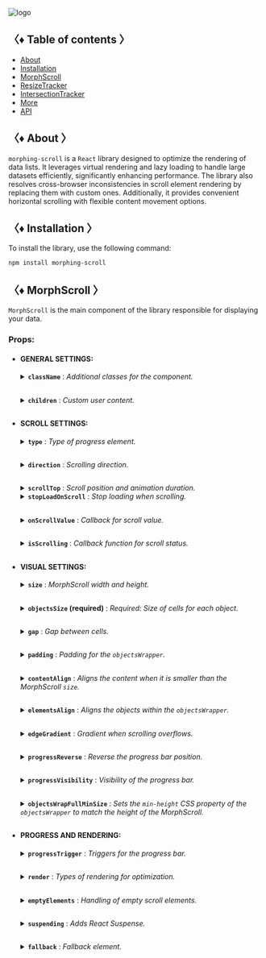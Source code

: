 ![logo](https://drive.google.com/uc?export=view&id=1mpb5TAElX3Xla4sGFISp4bQMu0zuNJaa "logo")

## 〈♦ Table of contents 〉

- [About](#-about-)
- [Installation](#-installation-)
- [MorphScroll](#-morph_scroll-)
- [ResizeTracker](#-resizet_racker-)
- [IntersectionTracker](#-intersection_tracker-)
- [More](#-More-)
- [API](#-api-)

## 〈♦ About 〉

`morphing-scroll` is a `React` library designed to optimize the rendering of data lists. It leverages virtual rendering and lazy loading to handle large datasets efficiently, significantly enhancing performance. The library also resolves cross-browser inconsistencies in scroll element rendering by replacing them with custom ones. Additionally, it provides convenient horizontal scrolling with flexible content movement options.

## 〈♦ Installation 〉

To install the library, use the following command:

```bash
npm install morphing-scroll
```

## 〈♦ MorphScroll 〉

`MorphScroll` is the main component of the library responsible for displaying your data.

### Props:

- #### GENERAL SETTINGS:

  <details>
    <summary><strong><code>className</code></strong> : <em>Additional classes for the component.</em></summary><br />
    <ul>
      <strong>Type:</strong> string<br />
      <br />
      <strong>Description:</strong> <em><br />
      This parameter allows you to apply custom CSS classes to the <code>MorphScroll</code> component, enabling further customization and styling to fit your design needs.✨</em><br />
      <br />
      <strong>Example:</strong>

      ```tsx
      <MorphScroll
        className="your-class"
        // another props
      >
        {children}
      </MorphScroll>
      ```

    </ul>

  </details>

  ##

  <details>
    <summary><strong><code>children</code></strong> : <em>Custom user content.</em></summary><br />
    <ul>
      <strong>Type:</strong> React.ReactNode<br />
      <br />
      <strong>Description:</strong> <em><br />
      This is where you can pass your list elements.<br />
      Make sure to provide unique keys for each list item, as per React's rules. The <code>MorphScroll</code> component ensures that the cells it generates will use the same keys as your list items, allowing it to render the correct cells for the current list.<br />
      Additionally, <code>MorphScroll</code> handles a passed <code>null</code> value the same way as <code>undefined</code>, rendering nothing in both cases.</em><br />
      <br />
      <strong>Example:</strong>

      ```tsx
      <MorphScroll
        // props
      >
        {children}
      </MorphScroll>
      ```

    </ul>

  </details>

  ##

- #### SCROLL SETTINGS:

  <details>
    <summary><strong><code>type</code></strong> : <em>Type of progress element.</em></summary><br />
    <ul>
      <strong>Type:</strong> "scroll" | "slider"<br />
      <br />
      <strong>Default:</strong> "scroll"<br />
      <br />
      <strong>Description:</strong> <em><br />
      This parameter defines how the provided <code>progressElement</code> behaves within <code>progressTrigger</code> and how you interact with it.<br />
      With the default <code>type="scroll"</code>, it functions as a typical scrollbar. However, with <code>type="slider"</code>, it displays distinct elements indicating the number of full scroll steps within the list.<br />
      For More details, refer to <code>progressTrigger/progressElement</code>.</em><br />
      <br />
      <strong>Example:</strong>

      ```tsx
      <MorphScroll
        type="slider"
        // another props
      >
        {children}
      </MorphScroll>
      ```

    </ul>

  </details>

  ##

  <details>
    <summary><strong><code>direction</code></strong> : <em>Scrolling direction.</em></summary><br />
    <ul>
      <strong>Type:</strong> "x" | "y"<br />
      <br />
      <strong>Default:</strong> "y"<br />
      <br />
      <strong>Description:</strong> <em><br />
      This parameter changes the scroll or slider type direction based on the provided value.<br />
      You can set it to horizontal or vertical to customize the component according to your needs.</em><br />
      <br />
      <strong>Example:</strong>

      ```tsx
      <MorphScroll
        direction="x"
        // another props
      >
        {children}
      </MorphScroll>
      ```

    </ul>

  </details>

  ##

  <details>
    <summary><strong><code>scrollTop</code></strong> : <em>Scroll position and animation duration.</em></summary><br />
    <ul>
      <strong>Type:</strong> {<br />
          value: number | "end";<br />
          duration?: number;<br />
          updater?: boolean;<br />
      }<br />
      <br />
      <strong>Default:</strong> { value: 0; duration: 200; updater: false }<br />
      <br />
      <strong>Description:</strong> <em><br />
      This parameter allows you to set custom scroll values.<br />
      <br />
      The <code>value</code> property accepts numerical pixel values.<br />
      The <code>"end"</code> option scrolls to the bottom of the list upon loading, which is useful for scenarios like chat message lists. When new elements are appended to the list, the scroll position will update automatically. However, to prevent unwanted scrolling when adding elements to the beginning of the list, this property will not trigger.<br />
      <br />
      The <code>duration</code> property determines the animation speed for scrolling in ms.</em><br />
      <br />
      The <code>updater</code> property is a helper for the <code>value</code> property. When setting the same scroll value repeatedly (e.g., clicking a button to scroll to the top), React does not register the update. To force an update, toggle updater within setState, e.g.,<br />
      <code>setScroll((prev) => ({ ...prev, value: 0, updater: !prev.updater }))</code></em><br />
      <br />
      <strong>Example:</strong>

      ```tsx
      <MorphScroll
        scrollTop={{ value: 100; duration: 100 }}
        // another props
      >
        {children}
      </MorphScroll>
      ```

    </ul>

  </details>

  <details>
    <summary><strong><code>stopLoadOnScroll</code></strong> : <em>Stop loading when scrolling.</em></summary><br />
    <ul>
      <strong>Type:</strong> boolean<br />
      <br />
      <strong>Default:</strong> false<br />
      <br />
      <strong>Description:</strong> <em><br />
      This parameter helps optimize list performance during scrolling. When set to <code>true</code>, new items will not load while the list is being scrolled and will only load after scrolling stops. This can be particularly useful for lists with a large number of items.</em><br />
      <br />
      <strong>Example:</strong>

      ```tsx
      <MorphScroll
        stopLoadOnScroll
        // another props
      >
        {children}
      </MorphScroll>
      ```

    </ul>

  </details>

  ##

  <details>
    <summary><strong><code>onScrollValue</code></strong> : <em>Callback for scroll value.</em></summary><br />
    <ul>
      <strong>Type:</strong> (scroll: number) => void<br />
      <br />
      <strong>Description:</strong> <em><br />
      This parameter accepts a callback function that is triggered on every scroll event. The callback receives the current scroll position as a number. The return value of the callback can be used to determine custom behavior based on the scroll value.</em><br />
      <br />
      <strong>Example:</strong>

      ```tsx
      <MorphScroll
        onScrollValue={
          (scroll) => {
            console.log("Scroll position:", scroll);
            return scroll > 100;
          },
        }
        // another props
      >
        {children}
      </MorphScroll>
      ```

    </ul>

  </details>
    
  ##

  <details>
    <summary><strong><code>isScrolling</code></strong> : <em>Callback function for scroll status.</em></summary><br />
    <ul>
      <strong>Type:</strong> (motion: boolean) => void<br />
      <br />
      <strong>Description:</strong> <em><br />
      This parameter accepts a callback function that is triggered whenever the scroll status changes. The callback receives a boolean value, where <code>true</code> indicates that scrolling is in progress, and <code>false</code> indicates that scrolling has stopped. This can be useful for triggering additional actions, such as pausing animations or loading indicators based on the scroll state.</em><br />
      <br />
      <strong>Example:</strong>

      ```tsx
      <MorphScroll
        isScrolling={(motion) => {
          console.log(motion ? "Scrolling..." : "Scroll stopped.");
        }}
        // another props
      >
        {children}
      </MorphScroll>
      ```

    </ul>

  </details>

  ##

- #### VISUAL SETTINGS:

  <details>
    <summary><strong><code>size</code></strong> : <em>MorphScroll width and height.</em></summary><br />
    <ul>
      <strong>Type:</strong> number[]<br />
      <br />
      <strong>Description:</strong> <em><br />
      This parameter sets the width and height of the <code>MorphScroll</code> component as an array of two numbers. These values help define the visual container for the scrollable area.<br />
      *The values are specified following the <code>width/height</code> rule in pixels, regardless of the <code>direction</code>.<br />
      <br />
      If this parameter is not specified, <code>MorphScroll</code> will use the <code>ResizeTracker</code> component to measure the width and height of the area where <code>MorphScroll</code> is added. The dimensions will automatically adjust when the container changes.<br />
      *See the <code>ResizeTracker</code> section for more details.</em><br />
      <br />
      <strong>Example:</strong>

      ```tsx
      <MorphScroll
        size={[100, 400]}
        // another props
      >
        {children}
      </MorphScroll>
      ```

    </ul>

  </details>

  ##

  <details>
    <summary><strong><code>objectsSize</code> (required)</strong> : <em>Required: Size of cells for each object.</em></summary><br />
    <ul>
      <strong>Type:</strong> (number | "none" | "firstChild")[]<br />
      <br />
      <strong>Description:</strong> <em><br />
      This parameter is the only required one. It defines the size of cells for each of your objects. <code>ObjectsSize</code> use an array of values.<br />
      *The values are specified following the <code>width/height</code> rule, regardless of the <code>direction</code>.<br />
      <br />
      If you pass <code>"none"</code>, cells will still be created, but <code>MorphScroll</code> will not calculate their sizes-they will simply wrap your objects. In this case, for example, you won’t be able to use the <code>infiniteScroll</code> feature, as it requires specific cell sizes for absolute positioning.. However, this is not a drawback if you are building something like a chat or a news feed, where the content can have varying heights, and it’s better to load new content as the user approaches the end of the existing list.<br />
      <br />
      If you specify the value <code>"firstChild"</code>, a <code>ResizeTracker</code> wrapper will be created for the first child of your list. This wrapper will calculate the size of the first child, and these dimensions will be applied to all cells in the list.</em><br />
      <br />
      <strong>Example:</strong>

      ```tsx
      <MorphScroll
        objectsSize={[40, 40]}
        // objectsSize={["none", "none"]}
        // objectsSize={["firstChild", "firstChild"]}
        // another props
      >
        {children}
      </MorphScroll>
      ```

    </ul>

  </details>

  ##

  <details>
    <summary><strong><code>gap</code></strong> : <em>Gap between cells.</em></summary><br />
    <ul>
      <strong>Type:</strong> number[] | number<br />
      <br />
      <strong>Description:</strong> <em><br />
      This parameter allows you to set spacing between list items both horizontally and vertically. You can provide a single value, which will apply to both directions, or an array of two numbers to define separate spacing values.<br />
      *The values are specified following the <code>horizontal/vertical</code> rule in pixels, regardless of the <code>direction</code>.</em><br />
      <br />
      <strong>Example:</strong>

      ```tsx
      <MorphScroll
        gap={10}
        // gap={[10, 10]}
        // another props
      >
        {children}
      </MorphScroll>
      ```

    </ul>

  </details>

  ##

  <details>
    <summary><strong><code>padding</code></strong> : <em>Padding for the <code>objectsWrapper</code>.</em></summary><br />
    <ul>
      <strong>Type:</strong> number[] | number<br />
      <br />
      <strong>Description:</strong> <em><br />
      This parameter defines the spacing between the list items and their wrapper, effectively increasing the width or height of the scrollable area. You can provide a single number, which will apply to all sides, or an array of two or four numbers to specify spacing for specific directions.<br />
      <br />
      *This parameter accepts either a single number or an array of numbers.<br />
      If a two-number array is provided, the values follow the <code>horizontal/vertical</code> rule.<br />
      If a four-number array is provided, the values follow the <code>top/right/bottom/left</code> rule.<br />
      All values are in pixels and apply regardless of the <code>direction</code>.<br />
      <br />
      *Important: this is not a CSS property, even though its name might suggest otherwise. It specifically refers to modifying the width and height of the scrollable wrapper, affecting the dimensions of the scrollable area.</em><br />
      <br />
      <strong>Example:</strong>

      ```tsx
      <MorphScroll
        padding={10}
        // padding={[10, 10]}
        // padding={[10, 10, 10, 10]}
        // another props
      >
        {children}
      </MorphScroll>
      ```

    </ul>

  </details>

  ##

  <details>
    <summary><strong><code>contentAlign</code></strong> : <em>Aligns the content when it is smaller than the MorphScroll <code>size</code>.</em></summary><br />
    <ul>
      <strong>Type:</strong> [<br />
          "start" | "center" | "end",<br />
          "start" | "center" | "end"<br />
      ]<br />
      <strong>Description:</strong> <em><br />
      This parameter aligns the `objectsWrapper`, which contains all the provided elements, relative to the scroll or the `size`.<br />
      <br />
      *Important: only takes effect when `objectsWrapper` is smaller than the scroll container.<br />
      <br />
      *The values are specified following the horizontal/vertical rule, regardless of the direction.</em><br />
      <br />
      <strong>Example:</strong>

      ```tsx
      <MorphScroll
        contentAlign={["center", "center"]}
        // another props
      >
        {children}
      </MorphScroll>
      ```

    </ul>

  </details>

  ##

  <details>
    <summary><strong><code>elementsAlign</code></strong> : <em>Aligns the objects within the <code>objectsWrapper</code>.</em></summary><br />
    <ul>
      <strong>Type:</strong> "start" | "center" | "end"<br />
      <br />
      <strong>Description:</strong> <em><br />
      This parameter aligns the provided custom objects within the `objectsWrapper`.</em><br />
      <br />
      <strong>Example:</strong>

      ```tsx
      <MorphScroll
        elementsAlign="center"
        // another props
      >
        {children}
      </MorphScroll>
      ```

    </ul>

  </details>

  ##

  <details>
    <summary><strong><code>edgeGradient</code></strong> : <em>Gradient when scrolling overflows.</em></summary><br />
    <ul>
      <strong>Type:</strong> boolean | { color?: string; size?: number }<br />
      <br />
      <strong>Default:</strong> When using true or color, the default size will be 40<br />
      <br />
      <strong>Description:</strong> <em><br />
      This parameter creates two edge elements responsible for darkening the edges of the scroll when it overflows.<br />
      <br />
      The color property accepts any valid color format. If specified, the library will generate a gradient transitioning from the custom color to transparent. If omitted, the edge elements will have no color, allowing for custom styling via CSS classes.<br />
      <br />
      The size property, measured in pixels, adjusts the dimensions of the edge elements.</em><br />
      <br />
      <strong>Example:</strong>

      ```tsx
      <MorphScroll
        edgeGradient={{ color: "rgba(0, 0, 0, 0.5)" }}
        // edgeGradient={{ color: "rgba(0, 0, 0, 0.5)", size: 20 }}
        // edgeGradient
        // another props
      >
        {children}
      </MorphScroll>
      ```

    </ul>

  </details>

  ##

  <details>
    <summary><strong><code>progressReverse</code></strong> : <em>Reverse the progress bar position.</em></summary><br />
    <ul>
      <strong>Type:</strong> boolean<br />
      <br />
      <strong>Default:</strong> false<br />
      <br />
      <strong>Description:</strong> <em><br />
      This parameter changes the position of the progress bar based on the direction property.<br />
      <br />
      If direction="x", the progress bar will be positioned on the left by default or on the right when progressReverse is active.<br />
      <br />
      If direction="y", the progress bar will be positioned at the top by default or at the bottom when progressReverse is active.</em><br />
      <br />
      <strong>Example:</strong>

      ```tsx
      <MorphScroll
        progressReverse
        // another props
      >
        {children}
      </MorphScroll>
      ```

    </ul>

  </details>

  ##

  <details>
    <summary><strong><code>progressVisibility</code></strong> : <em>Visibility of the progress bar.</em></summary><br />
    <ul>
      <strong>Type:</strong> "visible" | "hover" | "hidden"<br />
      <br />
      <strong>Default:</strong> "visible"<br />
      <br />
      <strong>Description:</strong> <em><br />
      This parameter controls the visibility of the progress bar regardless of the <code>type</code> value.</em><br />
      <br />
      <strong>Example:</strong>

      ```tsx
      <MorphScroll
        progressVisibility="hover"
        // another props
      >
        {children}
      </MorphScroll>
      ```

    </ul>

  </details>

  ##

  <details>
    <summary><strong><code>objectsWrapFullMinSize</code></strong> : <em>Sets the <code>min-height</code> CSS property of the <code>objectsWrapper</code> to match the height of the MorphScroll.</em></summary><br />
    <ul>
      <strong>Type:</strong> boolean<br /><br />
      <strong>Default:</strong> false<br /><br />
      <strong>Description:</strong> <em><br />
      -</em><br />
      <br />
      <strong>Example:</strong>

      ```tsx
      <MorphScroll
        objectsWrapFullMinSize
        // another props
      >
        {children}
      </MorphScroll>
      ```

    </ul>

  </details>

  ##

- #### PROGRESS AND RENDERING:

  <details>
    <summary><strong><code>progressTrigger</code></strong> : <em>Triggers for the progress bar.</em></summary><br />
    <ul>
      <strong>Type:</strong> {<br />
        wheel?: boolean;<br />
        content?: boolean;<br />
        progressElement?: boolean | React.ReactNode;<br />
        arrows?: boolean | { size?: number; element?: React.ReactNode };<br />
      }<br />
      <br />
      <strong>Default:</strong> { wheel: true }<br />
      <br />
      <strong>Description:</strong> <em><br />
      This is one of the most important parameters, allowing you to define how users interact with the progress bar and customize its appearance.<br />
      <br />
      The <code>wheel</code> property determines whether the progress bar responds to mouse wheel scrolling.<br />
      The <code>content</code> property enables interaction by clicking and dragging anywhere within the scrollable content to move it.<br />
      The <code>progressElement</code> property defines whether the progress bar is controlled by a custom element. If your custom scroll element is not ready yet, you can simply pass <code>true</code>, which will display the browser's default scrollbar when <code>type="scroll"</code> is used. Alternatively, if <code>type="slider"</code> is set, a <code>sliderBar</code> element will be created, containing multiple <code>sliderElem</code> elements representing progress. Depending on the position, one of these elements will always have the <code>active</code> class.<br />
      </em><br />
      <br />
      <strong>Example:</strong>

      ```tsx
      <MorphScroll
        progressTrigger={{
          wheel: true,
          progressElement: <div className="your-scroll-thumb" />,
        }}
        // another props
      >
        {children}
      </MorphScroll>
      ```

    </ul>

  </details>

  ##

  <details>
    <summary><strong><code>render</code></strong> : <em>Types of rendering for optimization.</em></summary><br />
    <ul>
      <strong>Type:</strong><br />
        | { type: "default" }<br />
        | { type: "lazy"; rootMargin?: number | number[]; onVisible?: () => void }<br />
        | { type: "virtual"; rootMargin?: number | number[] }<br />
      <br />
      <strong>Default:</strong> { type: "default" }<br />
      <br />
      <strong>Description:</strong> <em><br />
      This parameter defines the rendering type for optimization.<br />
      The <code>type</code> property can be set to <code>default</code>, <code>lazy</code> or <code>virtual</code>.<br />
      <br />
      With <code>default</code>, no optimizations are applied.<br />
      With <code>lazy</code>, containers are created but do not load content until they enter the viewport. The <code>rootMargin</code> property controls the threshold for loading, and the <code>onVisible</code>callback function can be used to trigger actions when a container becomes visible for each scrollable object.<br />
      <br />
      With <code>virtual</code>, a container is created for each scrollable object, and its absolute positioning is calculated based on <code>scrollTop</code> and scroll area dimensions. Rendering is dynamically adjusted according to the scroll position. The <code>rootMargin</code> property can also be used to extend the rendering area.<br />
      <br />
      *The <code>rootMargin</code> property accepts either a single number or an array of numbers.<br />
      If a two-number array is provided, the values follow the <code>horizontal/vertical</code> rule.<br />
      If a four-number array is provided, the values follow the <code>top/right/bottom/left</code> rule.<br />
      All values are in pixels and apply regardless of the <code>direction</code>.<br /></em><br />
      <br />
      <strong>Example:</strong>

      ```tsx
      <MorphScroll
        render={{ type: "virtual" }}
        // render={{
        //   type: "lazy",
        //   rootMargin: [0, 100],
        //   onVisible: () => console.log("visible"))
        // }}
        // another props
      >
        {children}
      </MorphScroll>
      ```

    </ul>

  </details>

  ##

  <details>
    <summary><strong><code>emptyElements</code></strong> : <em>Handling of empty scroll elements.</em></summary><br />
    <ul>
      <strong>Type:</strong><br />
        | {
            mode: "clear";
            clickTrigger?: { selector: string; delay?: number };
          }<br />
        | {
            mode: "fallback";
            element?: React.ReactNode;
            clickTrigger?: { selector: string; delay?: number };
          }<br /><br />
      <strong>Description:</strong> <em><br />
      If certain components might return nothing during rendering, this parameter helps manage them. The check and subsequent replacement with a fallback element or removal occur after the scroll elements are rendered. Due to this, when dynamically displaying elements in different <code>render</code> modes, you may notice slight position shifts during fast scrolling, as empty elements are removed, causing subsequent elements to reposition.<br />
      <br />
      <code>mode: "clear"</code> – automatically removes empty elements, eliminating unnecessary gaps in the scroll list.<br />
      <br />
      <code>clickTrigger</code> – if elements are removed via a click action, this property ensures cleanup is triggered accordingly. It accepts an object with a <code>selector</code> (such as a delete button’s class) and an optional <code>delay</code> (a delay in milliseconds to accommodate animations or complex removals).<br />
      <br />
      <code>mode: "fallback"</code> – replaces empty elements with a specified fallback component. By default, it uses the <code>fallback</code> props value, but you can also pass a separate placeholder element via the <code>element</code> property.<br />
      <br />
      *For clarification, the cleanup will occur on the initial render, when the number of passed elements changes, on scroll, and on click if you use <code>clickTrigger</code>.</em><br />
      <br />
      <strong>Example:</strong>

      ```tsx
      <MorphScroll
        emptyElements={{
          mode: "clear",
          clickTrigger: { selector: ".close-button" },
        }}
        // emptyElements={{
        //   mode: "fallback",
        //   clickTrigger: {
        //     selector: ".close-button",
        //     delay: 100,
        //   },
        // }}
        // another props
      >
        {children}
      </MorphScroll>
      ```

    </ul>

  </details>

  ##

  <details>
    <summary><strong><code>suspending</code></strong> : <em>Adds React Suspense.</em></summary><br />
    <ul>
      <strong>Type:</strong> boolean<br />
      <br />
      <strong>Default:</strong> false<br />
      <br />
      <strong>Description:</strong> <em><br />
      This parameter adds React Suspense to the MorphScroll component for asynchronous rendering.</em><br />
      <br />
      <strong>Example:</strong>

  ```tsx
  <MorphScroll
    suspending
    // another props
  >
    {children}
  </MorphScroll>
  ```

    </ul>

  </details>

  ##

  <details>
    <summary><strong><code>fallback</code></strong> : <em>Fallback element.</em></summary><br />
    <ul>
      <strong>Type:</strong> React.ReactNode<br />
      <br />
      <strong>Description:</strong> <em><br />
      This parameter sets the fallback element for custom element. It will be used for <code>emptyElements</code> in <code>mode: "fallback"</code> or when <code>suspending</code> is enabled.</em><br />
      <br />
      <strong>Example:</strong>

  ```tsx
  <MorphScroll
    fallback={<div>Loading...</div>}
    // another props
  >
    {children}
  </MorphScroll>
  ```

    </ul>

  </details>
